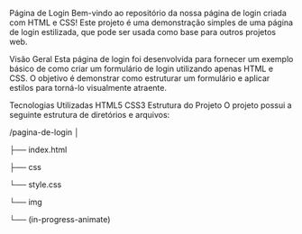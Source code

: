 
Página de Login
Bem-vindo ao repositório da nossa página de login criada com HTML e CSS! Este projeto é uma demonstração simples de uma página de login estilizada, que pode ser usada como base para outros projetos web.

Visão Geral
Esta página de login foi desenvolvida para fornecer um exemplo básico de como criar um formulário de login utilizando apenas HTML e CSS. O objetivo é demonstrar como estruturar um formulário e aplicar estilos para torná-lo visualmente atraente.

Tecnologias Utilizadas
HTML5
CSS3
Estrutura do Projeto
O projeto possui a seguinte estrutura de diretórios e arquivos:

/pagina-de-login
│

<p>├── index.html<p/>
<p>├── css</p>
    <p>└── style.css</p>
<p>└── img</p>
    <p>└── (in-progress-animate)</p>
